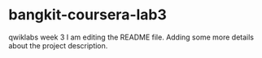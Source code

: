 # bangkit-coursera-lab3
qwiklabs week 3
I am editing the README file. Adding some more details about the project description.
